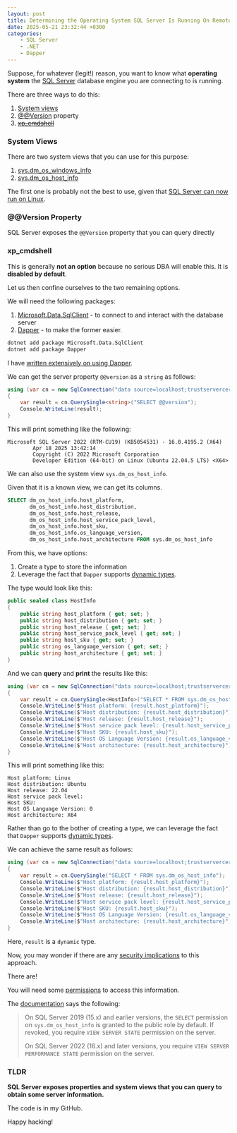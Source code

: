 ```yaml
---
layout: post
title: Determining the Operating System SQL Server Is Running On Remotely
date: 2025-05-21 23:32:44 +0300
categories:
    - SQL Server
    - .NET
    - Dapper
---
```


Suppose, for whatever (legit!) reason, you want to know what **operating system** the [SQL Server](https://www.microsoft.com/en-us/sql-server) database engine you are connecting to is running.

There are three ways to do this:

1. [System views](https://www.red-gate.com/simple-talk/databases/sql-server/learn/sql-server-system-views-the-basics/)
2. [@@Version](https://learn.microsoft.com/en-us/sql/t-sql/functions/version-transact-sql-configuration-functions?view=sql-server-ver16) property
3. ~~[xp_cmdshell](https://learn.microsoft.com/en-us/sql/relational-databases/system-stored-procedures/xp-cmdshell-transact-sql?view=sql-server-ver16)~~

### System Views

There are two system views that you can use for this purpose:

1. [sys.dm_os_windows_info](https://learn.microsoft.com/en-us/sql/relational-databases/system-dynamic-management-views/sys-dm-os-windows-info-transact-sql?view=azuresqldb-current)
2. [sys.dm_os_host_info](https://learn.microsoft.com/en-us/sql/relational-databases/system-dynamic-management-views/sys-dm-os-host-info-transact-sql?view=sql-server-ver17)

The first one is probably not the best to use, given that [SQL Server can now run on Linux](https://learn.microsoft.com/en-us/sql/linux/sql-server-linux-overview?view=sql-server-ver16).

### @@Version Property

SQL Server exposes the `@@Version` property that you can query directly

### xp_cmdshell

This is generally **not an option** because no serious DBA will enable this. It is **disabled by default**.

Let us then confine ourselves to the two remaining options.

We will need the following packages:

1. [Microsoft.Data.SqlClient](https://www.nuget.org/packages/microsoft.data.sqlclient) - to connect to and interact with the database server
2. [Dapper](https://www.nuget.org/packages/Dapper) - to make the former easier.

```bash
dotnet add package Microsoft.Data.SqlClient
dotnet add package Dapper
```

I have [written extensively on using Dapper](https://www.conradakunga.com/blog/simpler-net-data-access-with-dapper-part-1/).

We can get the server property `@@version` as a `string` as follows:

```c#
using (var cn = new SqlConnection("data source=localhost;trustservercertificate=true;uid=sa;pwd=YourStrongPassword123"))
{
    var result = cn.QuerySingle<string>("SELECT @@version");
    Console.WriteLine(result);
}
```

This will print something like the following:

```plaintext
Microsoft SQL Server 2022 (RTM-CU19) (KB5054531) - 16.0.4195.2 (X64) 
        Apr 18 2025 13:42:14 
        Copyright (C) 2022 Microsoft Corporation
        Developer Edition (64-bit) on Linux (Ubuntu 22.04.5 LTS) <X64>
```

We can also use the system view `sys.dm_os_host_info`.

Given that it is a known view, we can get its columns.

```sql
SELECT dm_os_host_info.host_platform,
       dm_os_host_info.host_distribution,
       dm_os_host_info.host_release,
       dm_os_host_info.host_service_pack_level,
       dm_os_host_info.host_sku,
       dm_os_host_info.os_language_version,
       dm_os_host_info.host_architecture FROM sys.dm_os_host_info
```

From this, we have options:

1. Create a type to store the information
2. Leverage the fact that `Dapper` supports [dynamic types](https://www.conradakunga.com/blog/dapper-part-9-using-dynamic-types/).

The type would look like this:

```c#
public sealed class HostInfo
{
    public string host_platform { get; set; }
    public string host_distribution { get; set; }
    public string host_release { get; set; }
    public string host_service_pack_level { get; set; }
    public string host_sku { get; set; }
    public string os_language_version { get; set; }
    public string host_architecture { get; set; }
}
```

And we can **query** and **print** the results like this:

```c#
using (var cn = new SqlConnection("data source=localhost;trustservercertificate=true;uid=sa;pwd=YourStrongPassword123"))
{
    var result = cn.QuerySingle<HostInfo>("SELECT * FROM sys.dm_os_host_info");
    Console.WriteLine($"Host platform: {result.host_platform}");
    Console.WriteLine($"Host distribution: {result.host_distribution}");
    Console.WriteLine($"Host release: {result.host_release}");
    Console.WriteLine($"Host service pack level: {result.host_service_pack_level}");
    Console.WriteLine($"Host SKU: {result.host_sku}");
    Console.WriteLine($"Host OS Language Version: {result.os_language_version}");
    Console.WriteLine($"Host architecture: {result.host_architecture}");
}
```

This will print something like this:

```plaintext
Host platform: Linux
Host distribution: Ubuntu
Host release: 22.04
Host service pack level: 
Host SKU: 
Host OS Language Version: 0
Host architecture: X64
```

Rather than go to the bother of creating a type, we can leverage the fact that `Dapper` supports [dynamic types](https://learn.microsoft.com/en-us/dotnet/csharp/advanced-topics/interop/using-type-dynamic).

We can achieve the same result as follows:

```c#
using (var cn = new SqlConnection("data source=localhost;trustservercertificate=true;uid=sa;pwd=YourStrongPassword123"))
{
    var result = cn.QuerySingle("SELECT * FROM sys.dm_os_host_info");
    Console.WriteLine($"Host platform: {result.host_platform}");
    Console.WriteLine($"Host distribution: {result.host_distribution}");
    Console.WriteLine($"Host release: {result.host_release}");
    Console.WriteLine($"Host service pack level: {result.host_service_pack_level}");
    Console.WriteLine($"Host SKU: {result.host_sku}");
    Console.WriteLine($"Host OS Language Version: {result.os_language_version}");
    Console.WriteLine($"Host architecture: {result.host_architecture}");
}
```

Here, `result` is a `dynamic` type.

Now, you may wonder if there are any [security implications](https://learn.microsoft.com/en-us/sql/relational-databases/security/securing-sql-server?view=sql-server-ver17) to this approach.

There are!

You will need some [permissions](https://learn.microsoft.com/en-us/sql/relational-databases/security/permissions-database-engine?view=sql-server-ver16) to access this information.

The [documentation](https://learn.microsoft.com/en-us/sql/relational-databases/system-dynamic-management-views/sys-dm-os-host-info-transact-sql?view=sql-server-ver17&viewFallbackFrom=azuresqldb-current) says the following:

> On SQL Server 2019 (15.x) and earlier versions, the `SELECT` permission on `sys.dm_os_host_info` is granted to the public role by default. If revoked, you require `VIEW SERVER STATE` permission on the server.
>
> On SQL Server 2022 (16.x) and later versions, you require `VIEW SERVER PERFORMANCE STATE` permission on the server.

### TLDR

**SQL Server exposes properties and system views that you can query to obtain some server information.**

The code is in my GitHub.

Happy hacking!
